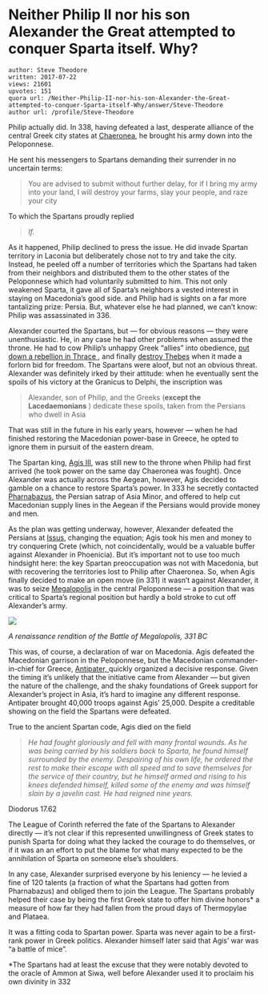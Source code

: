 # Neither Philip II nor his son Alexander the Great attempted to conquer Sparta itself. Why?

	author: Steve Theodore
	written: 2017-07-22
	views: 21601
	upvotes: 151
	quora url: /Neither-Philip-II-nor-his-son-Alexander-the-Great-attempted-to-conquer-Sparta-itself-Why/answer/Steve-Theodore
	author url: /profile/Steve-Theodore


Philip actually did. In 338, having defeated a last, desperate alliance of the central Greek city states at [Chaeronea](https://www.britannica.com/event/Battle-of-Chaeronea), he brought his army down into the Peloponnese.

He sent his messengers to Spartans demanding their surrender in no uncertain terms:

> You are advised to submit without further delay, for if I bring my army into your land, I will destroy your farms, slay your people, and raze your city

To which the Spartans proudly replied

> _If._ 

As it happened, Philip declined to press the issue. He did invade Spartan territory in Laconia but deliberately chose not to try and take the city. Instead, he peeled off a number of territories which the Spartans had taken from their neighbors and distributed them to the other states of the Peloponnese which had voluntarily submitted to him. This not only weakened Sparta, it gave all of Sparta’s neighbors a vested interest in staying on Macedonia’s good side. and Philip had is sights on a far more tantalizing prize: Persia. But, whatever else he had planned, we can’t know: Philip was assassinated in 336.

Alexander courted the Spartans, but — for obvious reasons — they were unenthusiastic. He, in any case he had other problems when assumed the throne. He had to cow Philip’s unhappy Greek “allies” into obedience, [put down a rebellion in Thrace ](https://thesecondachilles.com/2015/08/09/the-thracian-campaign/)[,](https://en.wikipedia.org/wiki/Alexander%27s_Balkan_campaign#Thebes) and finally [destroy Thebes](http://www.livius.org/sources/content/diodorus/the-sack-of-thebes/) when it made a forlorn bid for freedom. The Spartans were aloof, but not an obvious threat. Alexander was definitely irked by their attitude: when he eventually sent the spoils of his victory at the Granicus to Delphi, the inscription was

> Alexander, son of Philip, and the Greeks (__except the Lacedaemonians__ ) dedicate these spoils, taken from the Persians who dwell in Asia

That was still in the future in his early years, however — when he had finished restoring the Macedonian power-base in Greece, he opted to ignore them in pursuit of the eastern dream.

The Spartan king, [Agis III](https://en.wikipedia.org/wiki/Agis_III), was still new to the throne when Philip had first arrived (he took power on the same day Chaeronea was fought). Once Alexander was actually across the Aegean, however, Agis decided to gamble on a chance to restore Sparta’s power. In 333 he secretly contacted [Pharnabazus](https://en.wikipedia.org/wiki/Pharnabazus_III), the Persian satrap of Asia Minor, and offered to help cut Macedonian supply lines in the Aegean if the Persians would provide money and men.

As the plan was getting underway, however, Alexander defeated the Persians at [Issus](http://www.ancient.eu/Battle_of_Issus/), changing the equation; Agis took his men and money to try conquering Crete (which, not coincidentally, would be a valuable buffer against Alexander in Phoenicia). But it’s important not to use too much hindsight here: the key Spartan preoccupation was not with Macedonia, but with recovering the territories lost to Philip after Chaeronea. So, when Agis finally decided to make an open move (in 331) it wasn’t against Alexander, it was to seize [Megalopolis](https://en.wikipedia.org/wiki/Battle_of_Megalopolis) in the central Peloponnese — a position that was critical to Sparta’s regional position but hardly a bold stroke to cut off Alexander’s army.

![](https://qph.fs.quoracdn.net/main-qimg-4ed77cf3d196cb6ec432ae1eb265e231-c)

_A renaissance rendition of the Battle of Megalopolis, 331 BC_ 

This was, of course, a declaration of war on Macedonia. Agis defeated the Macedonian garrison in the Peloponnese, but the Macedonian commander-in-chief for Greece, [Antipater, ](https://en.wikipedia.org/wiki/Antipater)quickly organized a decisive response. Given the timing it’s unlikely that the initiative came from Alexander — but given the nature of the challenge, and the shaky foundations of Greek support for Alexander’s project in Asia, it’s hard to imagine any different response. Antipater brought 40,000 troops against Agis’ 25,000. Despite a creditable showing on the field the Spartans were defeated.

True to the ancient Spartan code, Agis died on the field

> _He had fought gloriously and fell with many frontal wounds. As he was being carried by his soldiers back to Sparta, he found himself surrounded by the enemy. Despairing of his own life, he ordered the rest to make their escape with all speed and to save themselves for the service of their country, but he himself armed and rising to his knees defended himself, killed some of the enemy and was himself slain by a javelin cast. He had reigned nine years._ 

Diodorus 17.62

The League of Corinth referred the fate of the Spartans to Alexander directly — it’s not clear if this represented unwillingness of Greek states to punish Sparta for doing what they lacked the courage to do themselves, or if it was an an effort to put the blame for what many expected to be the annihilation of Sparta on someone else’s shoulders.

In any case, Alexander surprised everyone by his leniency — he levied a fine of 120 talents (a fraction of what the Spartans had gotten from Pharnabazus) and obliged them to join the League. The Spartans probably helped their case by being the first Greek state to offer him divine honors* a measure of how far they had fallen from the proud days of Thermopylae and Plataea.

It was a fitting coda to Spartan power. Sparta was never again to be a first-rank power in Greek politics. Alexander himself later said that Agis’ war was “a battle of mice”.



*The Spartans had at least the excuse that they were notably devoted to the oracle of Ammon at Siwa, well before Alexander used it to proclaim his own divinity in 332

